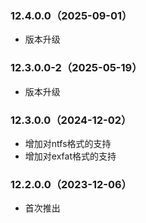 ### 12.4.0.0（2025-09-01）

- 版本升级

### 12.3.0.0-2（2025-05-19）

- 版本升级

### 12.3.0.0（2024-12-02）

- 增加对ntfs格式的支持
- 增加对exfat格式的支持

### 12.2.0.0（2023-12-06）

- 首次推出